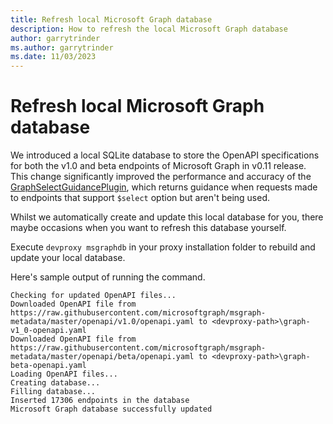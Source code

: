 ```yaml
---
title: Refresh local Microsoft Graph database
description: How to refresh the local Microsoft Graph database
author: garrytrinder
ms.author: garrytrinder
ms.date: 11/03/2023
---
```


# Refresh local Microsoft Graph database

We introduced a local SQLite database to store the OpenAPI specifications for both the v1.0 and beta endpoints of Microsoft Graph in v0.11 release. This change significantly improved the performance and accuracy of the [GraphSelectGuidancePlugin](../technical-reference/GraphSelectGuidancePlugin.md), which returns guidance when requests made to endpoints that support `$select` option but aren't being used.

Whilst we automatically create and update this local database for you, there maybe occasions when you want to refresh this database yourself.

Execute `devproxy msgraphdb` in your proxy installation folder to rebuild and update your local database.

Here's sample output of running the command.

```text
Checking for updated OpenAPI files...
Downloaded OpenAPI file from https://raw.githubusercontent.com/microsoftgraph/msgraph-metadata/master/openapi/v1.0/openapi.yaml to <devproxy-path>\graph-v1_0-openapi.yaml
Downloaded OpenAPI file from https://raw.githubusercontent.com/microsoftgraph/msgraph-metadata/master/openapi/beta/openapi.yaml to <devproxy-path>\graph-beta-openapi.yaml
Loading OpenAPI files...
Creating database...
Filling database...
Inserted 17306 endpoints in the database
Microsoft Graph database successfully updated
```
